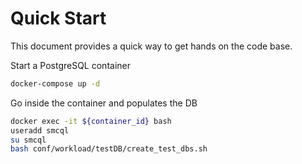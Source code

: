 # Quick Start

This document provides a quick way to get hands on the code base.

Start a PostgreSQL container

```bash
docker-compose up -d
```

Go inside the container and populates the DB

```bash
docker exec -it ${container_id} bash
useradd smcql
su smcql
bash conf/workload/testDB/create_test_dbs.sh
```


